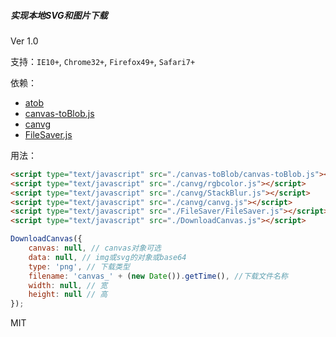 ##### 实现本地SVG和图片下载
 
Ver 1.0

支持：``IE10+``, ``Chrome32+``, ``Firefox49+``, ``Safari7+``

依赖：
 - [atob](https://developer.mozilla.org/zh-CN/docs/Web/API/WindowBase64/atob)
 - [canvas-toBlob.js](https://github.com/eligrey/canvas-toBlob.js)
 - [canvg](https://github.com/canvg/canvg)
 - [FileSaver.js](https://github.com/eligrey/FileSaver.js/)

用法：
```html
<script type="text/javascript" src="./canvas-toBlob/canvas-toBlob.js"></script> 
<script type="text/javascript" src="./canvg/rgbcolor.js"></script> 
<script type="text/javascript" src="./canvg/StackBlur.js"></script>
<script type="text/javascript" src="./canvg/canvg.js"></script> 
<script type="text/javascript" src="./FileSaver/FileSaver.js"></script> 
<script type="text/javascript" src="./DownloadCanvas.js"></script> 
```

```js
DownloadCanvas({
	canvas: null, // canvas对象可选
	data: null, // img或svg的对象或base64
	type: 'png', // 下载类型
	filename: 'canvas_' + (new Date()).getTime(), //下载文件名称
	width: null, // 宽
	height: null // 高
});
```
MIT
